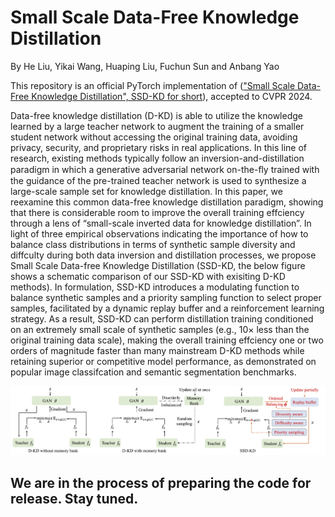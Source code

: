 # Small Scale Data-Free Knowledge Distillation

By He Liu, Yikai Wang, Huaping Liu, Fuchun Sun and Anbang Yao

This repository is an official PyTorch implementation of (["Small Scale Data-Free Knowledge Distillation", SSD-KD for short](http://arxiv.org/abs/2406.07879)), accepted to CVPR 2024. 

Data-free knowledge distillation (D-KD) is able to utilize the knowledge learned by a large teacher network to augment the training of a smaller student network without accessing the original training data, avoiding privacy, security, and proprietary risks in real applications. In this line of research, existing methods typically follow an inversion-and-distillation paradigm in which a generative adversarial network on-the-ﬂy trained with the guidance of the pre-trained teacher network is used to synthesize a large-scale sample set for knowledge distillation. In this paper, we reexamine this common data-free knowledge distillation paradigm, showing that there is considerable room to improve the overall training effciency through a lens of “small-scale inverted data for knowledge distillation”. In light of three empirical observations indicating the importance of how to balance class distributions in terms of synthetic sample diversity and diffculty during both data inversion and distillation processes, we propose Small Scale Data-free Knowledge Distillation (SSD-KD, the below figure shows a schematic comparison of our SSD-KD with exisiting D-KD methods). In formulation, SSD-KD introduces a modulating function to balance synthetic samples and a priority sampling function to select proper samples, facilitated by a dynamic replay buffer and a reinforcement learning strategy. As a result, SSD-KD can perform distillation training conditioned on an extremely small scale of synthetic samples (e.g., 10× less than the original training data scale), making the overall training effciency one or two orders of magnitude faster than many mainstream D-KD methods while retaining superior or competitive model performance, as demonstrated on popular image classifcation and semantic segmentation benchmarks.

![teaser](./overview_ssd-kd.png)

## We are in the process of preparing the code for release. Stay tuned.
